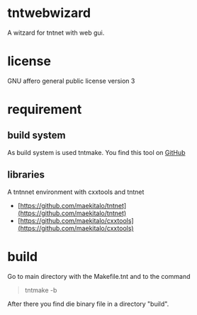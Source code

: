 
# tntwebwizard

A witzard for tntnet with web gui.

# license

GNU affero general public license version 3

# requirement

## build system

As build system is used tntmake. You find this tool on [GitHub](https://github.com/OlafRadicke/tntmake)

## libraries

A tntnnet environment with cxxtools and tntnet

* [https://github.com/maekitalo/tntnet](https://github.com/maekitalo/tntnet)
* [https://github.com/maekitalo/cxxtools](https://github.com/maekitalo/cxxtools)

# build

Go to main directory with the Makefile.tnt and to the command

>  tntmake -b

After there you find die binary file in a directory "build".

